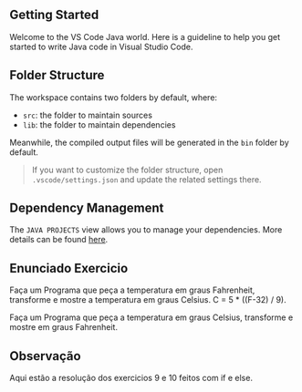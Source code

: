 ## Getting Started

Welcome to the VS Code Java world. Here is a guideline to help you get started to write Java code in Visual Studio Code.

## Folder Structure

The workspace contains two folders by default, where:

- `src`: the folder to maintain sources
- `lib`: the folder to maintain dependencies

Meanwhile, the compiled output files will be generated in the `bin` folder by default.

> If you want to customize the folder structure, open `.vscode/settings.json` and update the related settings there.

## Dependency Management

The `JAVA PROJECTS` view allows you to manage your dependencies. More details can be found [here](https://github.com/microsoft/vscode-java-dependency#manage-dependencies).

## Enunciado Exercicio

Faça um Programa que peça a temperatura em graus Fahrenheit, transforme e mostre a temperatura em graus Celsius.
C = 5 * ((F-32) / 9).

Faça um Programa que peça a temperatura em graus Celsius, transforme e mostre em graus Fahrenheit.

## Observação 

Aqui estão a resolução dos exercicios 9 e 10 feitos com if e else.


